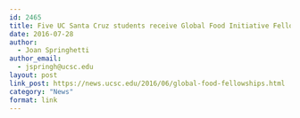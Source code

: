 ```yaml
---
id: 2465
title: Five UC Santa Cruz students receive Global Food Initiative Fellowships
date: 2016-07-28
author:
  - Joan Springhetti
author_email:
  - jspringh@ucsc.edu
layout: post
link_post: https://news.ucsc.edu/2016/06/global-food-fellowships.html
category: "News"
format: link
---
```

